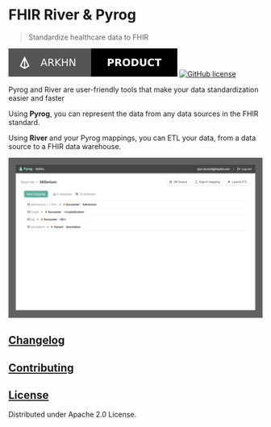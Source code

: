 # FHIR River & Pyrog

> Standardize healthcare data to FHIR

[![Arkhn](./static/arkhn_product.svg)](https://arkhn.org/)
[![GitHub license](https://img.shields.io/badge/License-Apache%202.0-blue.svg?style=for-the-badge)](./LICENSE)

Pyrog and River are user-friendly tools that make your data standardization easier and faster

Using **Pyrog**, you can represent the data from any data sources in the FHIR standard.

Using **River** and your Pyrog mappings, you can ETL your data, from a data source to a FHIR data warehouse.

![source_view](./static/source_view.png)

## [Changelog](./CHANGELOG.md)

## [Contributing](./CONTRIBUTING.md)

## [License](./LICENSE)

Distributed under Apache 2.0 License.
